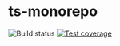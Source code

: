 # ts-monorepo

![Build status](https://github.com/barydos/ts-monorepo/actions/workflows/ci.yml/badge.svg?branch=main)
[![Test coverage](https://codecov.io/github/barydos/ts-monorepo/branch/chore%2Frename/graph/badge.svg?token=JGCWNND0XQ)](https://codecov.io/github/barydos/ts-monorepo)
